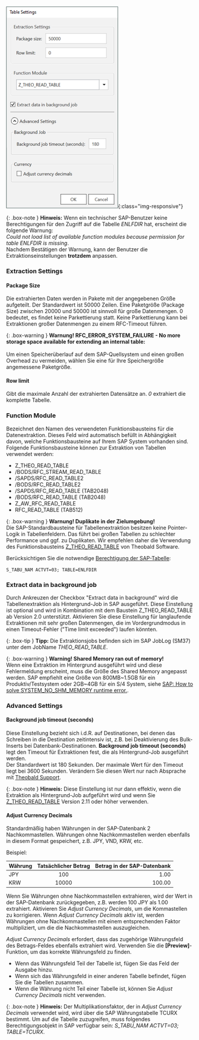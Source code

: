 
![Extraction-Settings-01](/img/content/xu/Table-Extraction-Settings.png){:class="img-responsive"}

{: .box-note }
**Hinweis:** Wenn ein technischer SAP-Benutzer keine Berechtigungen für den Zugriff auf die Tabelle *ENLFDIR* hat, erscheint die folgende Warnung:<br>
*Could not load list of available function modules because permission for table ENLFDIR is missing*. <br>
Nachdem Bestätigen der Warnung, kann der Benutzer die Extraktionseinstellungen **trotzdem** anpassen.


### Extraction Settings

#### Package Size 

Die extrahierten Daten werden in Pakete mit der angegebenen Größe aufgeteilt. Der Standardwert ist 50000 Zeilen.
Eine Paketgröße (Package Size) zwischen 20000 und 50000 ist sinnvoll für große Datenmengen.
0 bedeutet, es findet keine Parkettierung statt. Keine Parkettierung kann bei Extraktionen großer Datenmengen zu einem RFC-Timeout führen.

{: .box-warning }
**Warnung! RFC_ERROR_SYSTEM_FAILURE - No more storage space available for extending an internal table:** <br>  
Um einen Speicherüberlauf auf dem SAP-Quellsystem und einen großen Overhead zu vermeiden, wählen Sie eine für Ihre Speichergröße angemessene Paketgröße.

#### Row limit
Gibt die maximale Anzahl der extrahierten Datensätze an. *0* extrahiert die komplette Tabelle.


### Function Module
Bezeichnet den Namen des verwendeten Funktionsbausteins für die Datenextraktion. Dieses Feld wird automatisch befüllt in Abhängigkeit davon, welche Funktionsbausteine auf Ihrem SAP System vorhanden sind.
Folgende Funktionsbausteine können zur Extraktion von Tabellen verwendet werden: <br>

- Z_THEO_READ_TABLE
- /BODS/RFC_STREAM_READ_TABLE
- /SAPDS/RFC_READ_TABLE2
- /BODS/RFC_READ_TABLE2
- /SAPDS/RFC_READ_TABLE (TAB2048)
- /BODS/RFC_READ_TABLE (TAB2048)
- Z_AW_RFC_READ_TABLE
- RFC_READ_TABLE (TAB512)


{: .box-warning }
**Warnung! Duplikate in der Zielumgebung!** <br>
Die SAP-Standardbausteine für Tabellenextraktion besitzen keine Pointer-Logik in Tabellenfeldern. 
Das führt bei großen Tabellen zu schlechter Performance und ggf. zu Duplikaten.
Wir empfehlen daher die Verwendung des Funktionsbausteins [Z_THEO_READ_TABLE](../sap-customizing) von Theobald Software. 

Berücksichtigen Sie die notwendige [Berechtigung der SAP-Tabelle](https://kb.theobald-software.com/sap/authority-objects-sap-user-rights#table):
```
S_TABU_NAM ACTVT=03; TABLE=ENLFDIR
```

### Extract data in background job
Durch Ankreuzen der Checkbox "Extract data in background" wird die Tabellenextraktion als Hintergrund-Job in SAP ausgeführt. 
Diese Einstellung ist optional und wird in Kombination mit dem Baustein Z_THEO_READ_TABLE ab Version 2.0 unterstützt.
Aktivieren Sie diese Einstellung für langlaufende Extraktionen mit sehr großen Datenmengen, die im Vordergrundmodus in einen Timeout-Fehler ("Time limit exceeded") laufen könnten. <br>

{: .box-tip }
**Tipp:** Die Extraktionsjobs befinden sich im SAP JobLog (SM37) unter dem JobName *THEO_READ_TABLE*.

{: .box-warning }
**Warning! Shared Memory ran out of memory!** <br>
Wenn eine Extraktion im Hintergrund ausgeführt wird und diese Fehlermeldung erscheint, muss die Größe des Shared Memory angepasst werden.
SAP empfiehlt eine Größe von 800MB~1.5GB für ein Produktiv/Testsystem oder 2GB~4GB für ein S/4 System, siehe [SAP: How to solve SYSTEM_NO_SHM_MEMORY runtime error.](https://ga.support.sap.com/dtp/viewer/#/tree/1080/actions/12107).


### Advanced Settings

#### Background job timeout (seconds)

Diese Einstellung bezieht sich i.d.R. auf Destinationen, bei denen das Schreiben in die Destination zeitintensiv ist, z.B. bei Deaktivierung des Bulk-Inserts bei Datenbank-Destinationen.
**Background job timeout (seconds)** legt den Timeout für Extraktionen fest, die als Hintergrund-Job ausgeführt werden. <br>
Der Standardwert ist 180 Sekunden. Der maximale Wert für den Timeout liegt bei 3600 Sekunden. Verändern Sie diesen Wert nur nach Absprache mit [Theobald Support](https://support.theobald-software.com/helpdesk/User/Login). 

{: .box-note }
**Hinweis:** Diese Einstellung ist nur dann effektiv, wenn die Extraktion als Hintergrund-Job aufgeführt wird und wenn Sie [Z_THEO_READ_TABLE](../sap-customizing/funktionsbaustein-fuer-table-extraktion) Version 2.11 oder höher verwenden.


#### Adjust Currency Decimals

Standardmäßig haben Währungen in der SAP-Datenbank 2 Nachkommastellen.
Währungen ohne Nachkommastellen werden ebenfalls in diesem Format gespeichert, z.B. JPY, VND, KRW, etc.

Beispiel:

| Währung       | Tatsächlicher Betrag          | Betrag in der SAP-Datenbank |
| ------------- |:-------------:| -----:|
| JPY | 100	|1.00|
| KRW | 10000	|100.00|


Wenn Sie Währungen ohne Nachkommastellen extrahieren, wird der Wert in der SAP-Datenbank zurückgegeben, z.B. werden 100 JPY als 1.00 extrahiert.
Aktivieren Sie *Adjust Currency Decimals*, um die Kommastellen zu korrigieren.
Wenn *Adjust Currency Decimals* aktiv ist, werden Währungen ohne Nachkommastellen mit einem entsprechenden Faktor multipliziert, um die die Nachkommastellen auszugleichen.

*Adjust Currency Decimals* erfordert, dass das zugehörige Währungsfeld des Betrags-Feldes ebenfalls extrahiert wird.
Verwenden Sie die **[Preview]**-Funktion, um das korrekte Währungsfeld zu finden.
- Wenn das Währungsfeld Teil der Tabelle ist, fügen Sie das Feld der Ausgabe hinzu.
- Wenn sich das Währungsfeld in einer anderen Tabelle befindet, fügen Sie die Tabellen zusammen.
- Wenn die Währung nicht Teil einer Tabelle ist, können Sie *Adjust Currency Decimals* nicht verwenden.

{: .box-note }
**Hinweis:** Der Multiplikationsfaktor, der in *Adjust Currency Decimals*  verwendet wird, wird über die SAP Währungstabelle TCURX bestimmt.
Um auf die Tabelle zuzugreifen, muss folgendes Berechtigungsobjekt in SAP verfügbar sein: *S_TABU_NAM	ACTVT=03; TABLE=TCURX*.
